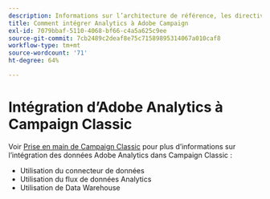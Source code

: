 ```yaml
---
description: Informations sur l’architecture de référence, les directives, les étapes de configuration et les tests que les spécialistes de l’implémentation doivent suivre lors de l’intégration d’Adobe Analytics à Adobe Campaign.
title: Comment intégrer Analytics à Adobe Campaign
exl-id: 7079bbaf-5110-4068-bf66-c4a5a625c9ee
source-git-commit: 7cb2489c2deaf8e75c71589895314067a010caf8
workflow-type: tm+mt
source-wordcount: '71'
ht-degree: 64%

---
```


# Intégration d’Adobe Analytics à Campaign Classic

Voir [Prise en main de Campaign Classic](https://experienceleague.adobe.com/docs/campaign-classic/using/getting-started/starting-with-adobe-campaign/about-adobe-campaign-classic.html) pour plus d’informations sur l’intégration des données Adobe Analytics dans Campaign Classic :

* Utilisation du connecteur de données
* Utilisation du flux de données Analytics
* Utilisation de Data Warehouse
